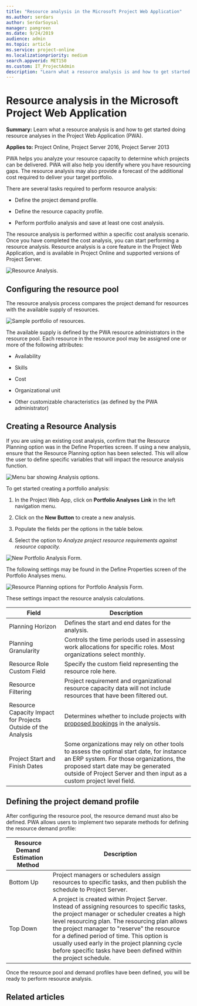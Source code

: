 ```yaml
---
title: "Resource analysis in the Microsoft Project Web Application"
ms.author: serdars
author: SerdarSoysal
manager: pamgreen
ms.date: 9/24/2019
audience: admin
ms.topic: article
ms.service: project-online
ms.localizationpriority: medium
search.appverid: MET150
ms.custom: IT_ProjectAdmin
description: "Learn what a resource analysis is and how to get started doing resource analyses in the Project Web Application (PWA)."
---
```


# Resource analysis in the Microsoft Project Web Application

**Summary:** Learn what a resource analysis is and how to get started doing resource analyses in the Project Web Application (PWA).

**Applies to:** Project Online, Project Server 2016, Project Server 2013

PWA helps you analyze your resource capacity to determine which projects can be delivered. PWA will also help you identify where you have resourcing gaps. The resource analysis may also provide a forecast of the additional cost required to deliver your target portfolio.

There are several tasks required to perform resource analysis:

- Define the project demand profile.

- Define the resource capacity profile.

- Perform portfolio analysis and save at least one cost analysis.

The resource analysis is performed within a specific cost analysis scenario. Once you have completed the cost analysis, you can start performing a resource analysis. Resource analysis is a core feature in the Project Web Application, and is available in Project Online and supported versions of Project Server.

![Resource Analysis.](media/05-image1.png)

## Configuring the resource pool

The resource analysis process compares the project demand for resources with the available supply of resources.

![Sample portfolio of resources.](media/01-image3.png)

The available supply is defined by the PWA resource administrators in the resource pool. Each resource in the resource pool may be assigned one or more of the following attributes:

- Availability

- Skills

- Cost

- Organizational unit

- Other customizable characteristics (as defined by the PWA administrator)

## Creating a Resource Analysis

If you are using an existing cost analysis, confirm that the Resource Planning option was in the Define Properties screen. If using a new analysis, ensure that the Resource Planning option has been selected. This will allow the user to define specific variables that will impact the resource analysis function.

![Menu bar showing Analysis options.](media/04-image2.png)

To get started creating a portfolio analysis:

1. In the Project Web App, click on **Portfolio Analyses** **Link** in the left navigation menu.

2. Click on the **New Button** to create a new analysis.

3. Populate the fields per the options in the table below.

4. Select the option to *Analyze project resource requirements against resource capacity.*

![New Portfolio Analysis Form.](media/04-image3.png)

The following settings may be found in the Define Properties screen of the Portfolio Analyses menu.

![Resource Planning options for Portfolio Analysis Form.](media/04-image4.png)

These settings impact the resource analysis calculations.

| Field                                                         | Description                                                                                                                                                                                                                                          |
| ------------------------------------------------------------- | ---------------------------------------------------------------------------------------------------------------------------------------------------------------------------------------------------------------------------------------------------- |
| Planning Horizon                                              | Defines the start and end dates for the analysis.                                                                                                                                                                                                    |
| Planning Granularity                                          | Controls the time periods used in assessing work allocations for specific roles. Most organizations select monthly.                                                                                                                                  |
| Resource Role Custom Field                                    | Specify the custom field representing the resource role here.                                                                                                                                                                                        |
| Resource Filtering                                            | Project requirement and organizational resource capacity data will not include resources that have been filtered out.                                                                                                                                |
| Resource Capacity Impact for Projects Outside of the Analysis | Determines whether to include projects with [proposed bookings](establishing-the-demand-project-demand-profile.md#booking-type) in the analysis.                                                                                                                                                                       |
| Project Start and Finish Dates                                | Some organizations may rely on other tools to assess the optimal start date, for instance an ERP system. For those organizations, the proposed start date may be generated outside of Project Server and then input as a custom project level field. |

## Defining the project demand profile

After configuring the resource pool, the resource demand must also be defined. PWA allows users to implement two separate methods for defining the resource demand profile:

| Resource Demand Estimation Method | Description                                                                                                                                                                                                                                                                                                                                                                                                      |
| --------------------------------- | ---------------------------------------------------------------------------------------------------------------------------------------------------------------------------------------------------------------------------------------------------------------------------------------------------------------------------------------------------------------------------------------------------------------- |
| Bottom Up                         | Project managers or schedulers assign resources to specific tasks, and then publish the schedule to Project Server.                                                                                                                                                                                                                                                                                              |
| Top Down                          | A project is created within Project Server. Instead of assigning resources to specific tasks, the project manager or scheduler creates a high level resourcing plan. The resourcing plan allows the project manager to "reserve" the resource for a defined period of time. This option is usually used early in the project planning cycle before specific tasks have been defined within the project schedule. |

Once the resource pool and demand profiles have been defined, you will be ready to perform resource analysis.

## Related articles
